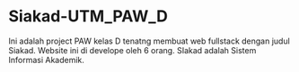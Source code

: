 # Siakad-UTM_PAW_D
Ini adalah project PAW kelas D tenatng membuat web fullstack dengan judul Siakad. Website ini di develope oleh 6 orang.
SIakad adalah Sistem Informasi Akademik.
